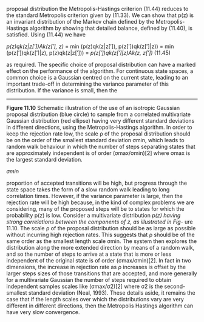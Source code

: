 proposal distribution the Metropolis-Hastings criterion (11.44) reduces to the standard Metropolis criterion given by (11.33).
We can show that p(z) is an invariant distribution of the Markov chain defined
by the Metropolis-Hastings algorithm by showing that detailed balance, defined by
(11.40), is satisfied. Using (11.44) we have

_p(z)qk(z|z[′])Ak(z[′], z)_ = min (p(z)qk(z|z[′]), p(z[′])qk(z[′]|z))
= min (p(z[′])qk(z[′]|z), p(z)qk(z|z[′]))
= _p(z[′])qk(z[′]|z)Ak(z, z[′])_ (11.45)

as required.
The specific choice of proposal distribution can have a marked effect on the
performance of the algorithm. For continuous state spaces, a common choice is a
Gaussian centred on the current state, leading to an important trade-off in determining the variance parameter of this distribution. If the variance is small, then the


-----

**Figure 11.10** Schematic illustration of the use of an isotropic
Gaussian proposal distribution (blue circle) to
sample from a correlated multivariate Gaussian
distribution (red ellipse) having very different standard deviations in different directions, using the
Metropolis-Hastings algorithm. In order to keep
the rejection rate low, the scale ρ of the proposal
distribution should be on the order of the smallest
standard deviation σmin, which leads to random
walk behaviour in which the number of steps separating states that are approximately independent
is of order (σmax/σmin)[2] where σmax is the largest
standard deviation.


_σmin_


proportion of accepted transitions will be high, but progress through the state space
takes the form of a slow random walk leading to long correlation times. However,
if the variance parameter is large, then the rejection rate will be high because, in the
kind of complex problems we are considering, many of the proposed steps will be
to states for which the probability p(z) is low. Consider a multivariate distribution
_p(z) having strong correlations between the components of z, as illustrated in Fig-_
ure 11.10. The scale ρ of the proposal distribution should be as large as possible
without incurring high rejection rates. This suggests that ρ should be of the same
order as the smallest length scale σmin. The system then explores the distribution
along the more extended direction by means of a random walk, and so the number
of steps to arrive at a state that is more or less independent of the original state is
of order (σmax/σmin)[2]. In fact in two dimensions, the increase in rejection rate as ρ
increases is offset by the larger steps sizes of those transitions that are accepted, and
more generally for a multivariate Gaussian the number of steps required to obtain
independent samples scales like (σmax/σ2)[2] where σ2 is the second-smallest standard deviation (Neal, 1993). These details aside, it remains the case that if the length
scales over which the distributions vary are very different in different directions, then
the Metropolis Hastings algorithm can have very slow convergence.
